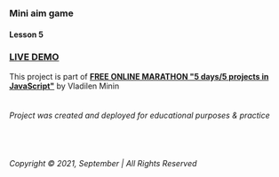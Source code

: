 ### Mini aim game
#### Lesson 5  

### [LIVE DEMO](http://small-shoot-game-js-marathon.surge.sh/)
This project is part of __[FREE ONLINE MARATHON "5 days/5 projects in JavaScript"](https://vladilen.ru/marathon)__ by Vladilen Minin  
&nbsp;
###### Project was created and deployed for educational purposes & practice
&nbsp;  

###### Copyright © 2021, September | All Rights Reserved

